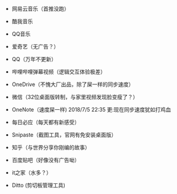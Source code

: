 * 网易云音乐（首推没跑）

* 酷我音乐

* QQ音乐

* 爱奇艺（无广告？）

* QQ（万年不更新）

* 哔哩哔哩弹幕视频（逻辑交互体验极差）

* OneDrive（不愧大厂出品，除了屎一样的同步速度）

* 微信（32位桌面版转制，与家里视频发现脸变瘦了？）

* OneNote（速度屎一样)   2018/7/5 22:35 更:现在同步速度犹如打鸡血

* 每日必应（每天都有新感受）

* Snipaste（截图工具，官网有免安装桌面版）

* 知乎（与世界分享你刚编的故事）

* 百度贴吧（好像没有广告呦）

* it之家（水多？）

* Ditto (剪切板管理工具)
